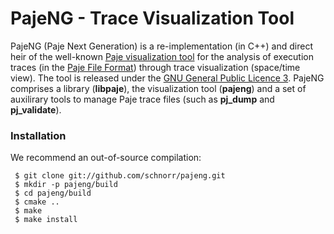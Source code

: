 PajeNG - Trace Visualization Tool
==================================

PajeNG (Paje Next Generation) is a re-implementation (in C++) and
direct heir of the well-known [Paje visualization
tool](http://paje.sf.net) for the analysis of execution traces (in the
[Paje File
Format](http://paje.sourceforge.net/download/publication/lang-paje.pdf))
through trace visualization (space/time view).  The tool is released
under the [GNU General Public Licence
3](http://www.gnu.org/licenses/gpl.html). PajeNG comprises a library
(__libpaje__), the visualization tool (__pajeng__) and a set of
auxilirary tools to manage Paje trace files (such as __pj_dump__ and
__pj_validate__).

### Installation

We recommend an out-of-source compilation:

     $ git clone git://github.com/schnorr/pajeng.git
     $ mkdir -p pajeng/build
     $ cd pajeng/build
     $ cmake ..
     $ make
     $ make install